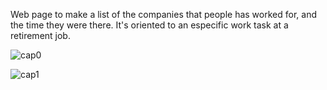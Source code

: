 Web page to make a list of the companies that people has worked for, and the time they were there. 
It's oriented to an especific work task at a retirement job.

![cap0](https://user-images.githubusercontent.com/67173855/224379494-9a54da62-eb1c-4f46-872b-ef7e376e9fa2.png)

![cap1](https://user-images.githubusercontent.com/67173855/224379520-1d673dcb-9c85-4c28-ad0e-b4a65ec3da33.png)

